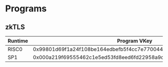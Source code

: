 # Programs

## zkTLS

| Runtime | Program VKey | Version |
| ------- | ------------ | ------- |
| RISC0 | 0x99801d69f1a24f108be164edbefb5f4cc7e7700444089c1d843ae073cafe509f | 0.1.0 |
| SP1   | 0x000a219f69555462c1e5ed53fd8eed6fd22958a9d576e7c7386b2e0ddb71349c | 0.1.0 |
